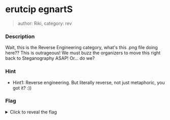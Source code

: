 # erutcip egnartS
> author: Riki, category: rev

### Description
Wait, this is the Reverse Engineering category, what's this .png file doing here?? This is outrageous! We must buzz the organizers to move this right back to Steganography ASAP! Or... do we?
### Hint
- Hint1: Reverse engineering. But literally reverse, not just metaphoric, you got it? :))

### Flag
<details>
  <summary>Click to reveal the flag</summary>
  HCamp{Wh0_7h0ugh7_Th15_1sNt_4_p1c??}
</details>
